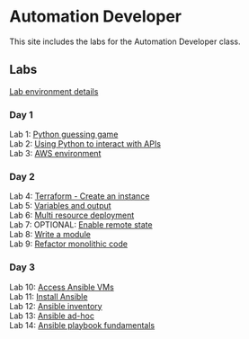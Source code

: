 # Automation Developer

This site includes the labs for the Automation Developer class.

## Labs
[Lab environment details](https://docs.google.com/spreadsheets/d/1gTV6btPeIyyXylRkDn2_LNbWkf9BGU6wsi5eIb-ynLY/edit?usp=sharing)

### Day 1
Lab 1: [Python guessing game](labs/py_guessing-game)    
Lab 2: [Using Python to interact with APIs](labs/py-apis)   
Lab 3: [AWS environment](labs/aws_setup)   

### Day 2
Lab 4: [Terraform - Create an instance](labs/tf-first-instance)    
Lab 5: [Variables and output](labs/tf-variables-and-output)   
Lab 6: [Multi resource deployment](labs/tf-more-variables)   
Lab 7: OPTIONAL: [Enable remote state](labs/tf-remote-state)   
Lab 8: [Write a module](labs/tf-write-module)   
Lab 9: [Refactor monolithic code](labs/tf-refactor)   


### Day 3
Lab 10: [Access Ansible VMs](labs/setup)    
Lab 11: [Install Ansible](labs/setup-ansible)    
Lab 12: [Ansible inventory](labs/inventory)    
Lab 13: [Ansible ad-hoc](labs/ad-hoc)    
Lab 14: [Ansible playbook fundamentals](labs/playbook-fun)    
